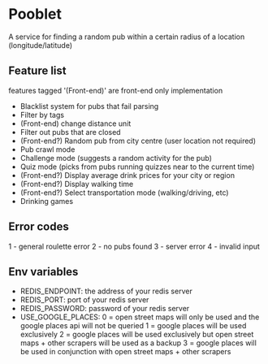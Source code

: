 # Pooblet

A service for finding a random pub within a certain radius of a location (longitude/latitude)

## Feature list
features tagged '(Front-end)' are front-end only implementation

- Blacklist system for pubs that fail parsing
- Filter by tags
- (Front-end) change distance unit
- Filter out pubs that are closed
- (Front-end?) Random pub from city centre (user location not required)
- Pub crawl mode
- Challenge mode (suggests a random activity for the pub)
- Quiz mode (picks from pubs running quizzes near to the current time)
- (Front-end?) Display average drink prices for your city or region
- (Front-end?) Display walking time
- (Front-end?) Select transportation mode (walking/driving, etc)
- Drinking games

## Error codes
1 - general roulette error
2 - no pubs found
3 - server error
4 - invalid input

## Env variables

- REDIS_ENDPOINT: the address of your redis server
- REDIS_PORT: port of your redis server
- REDIS_PASSWORD: password of your redis server
- USE_GOOGLE_PLACES:
    0 = open street maps will only be used and the google places api will not be queried
    1 = google places will be used exclusively
    2 = google places will be used exclusively but open street maps + other scrapers will be used as a backup
    3 = google places will be used in conjunction with open street maps + other scrapers